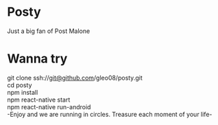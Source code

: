 # Posty
Just a big fan of Post Malone

# Wanna try
git clone ssh://git@github.com/gleo08/posty.git</br >
cd posty</br >
npm install </br >
npm react-native start</br >
npm react-native run-android</br >
-Enjoy and we are running in circles. Treasure each moment of your life-

